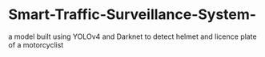 # Smart-Traffic-Surveillance-System-
a model built using YOLOv4 and Darknet to detect helmet and licence plate of a motorcyclist

